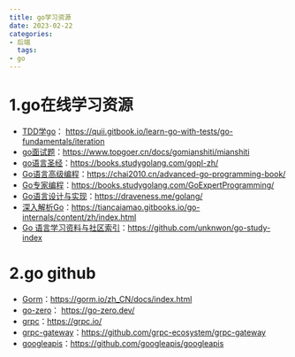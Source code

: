 ```yaml
---
title: go学习资源
date: 2023-02-22
categories:
- 后端
  tags:
- go
---
```


# 1.go在线学习资源
+ [TDD学go](https://quii.gitbook.io/learn-go-with-tests/go-fundamentals/iteration)： https://quii.gitbook.io/learn-go-with-tests/go-fundamentals/iteration
+ [go面试题](https://www.topgoer.cn/docs/gomianshiti/mianshiti)：https://www.topgoer.cn/docs/gomianshiti/mianshiti
+ [go语言圣经](https://books.studygolang.com/gopl-zh/)：https://books.studygolang.com/gopl-zh/
+ [Go语言高级编程](https://chai2010.cn/advanced-go-programming-book/)：https://chai2010.cn/advanced-go-programming-book/
+ [Go专家编程](https://books.studygolang.com/GoExpertProgramming/)：https://books.studygolang.com/GoExpertProgramming/
+ [Go语言设计与实现](https://draveness.me/golang/)：https://draveness.me/golang/
+ [深入解析Go](https://tiancaiamao.gitbooks.io/go-internals/content/zh/index.html)：https://tiancaiamao.gitbooks.io/go-internals/content/zh/index.html
+ [Go 语言学习资料与社区索引](https://github.com/unknwon/go-study-index)：https://github.com/unknwon/go-study-index

# 2.go github
+ [Gorm](https://gorm.io/zh_CN/docs/index.html)：https://gorm.io/zh_CN/docs/index.html
+ [go-zero](https://go-zero.dev/)： https://go-zero.dev/
+ [grpc](https://grpc.io/)：https://grpc.io/
+ [grpc-gateway](https://github.com/grpc-ecosystem/grpc-gateway)：https://github.com/grpc-ecosystem/grpc-gateway
+ [googleapis](https://github.com/googleapis/googleapis)：https://github.com/googleapis/googleapis

